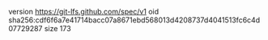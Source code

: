 version https://git-lfs.github.com/spec/v1
oid sha256:cdf6f6a7e41714bacc07a8671ebd568013d4208737d4041513fc6c4d07729287
size 173

